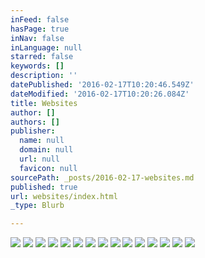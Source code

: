 ```yaml
---
inFeed: false
hasPage: true
inNav: false
inLanguage: null
starred: false
keywords: []
description: ''
datePublished: '2016-02-17T10:20:46.549Z'
dateModified: '2016-02-17T10:20:26.084Z'
title: Websites
author: []
authors: []
publisher:
  name: null
  domain: null
  url: null
  favicon: null
sourcePath: _posts/2016-02-17-websites.md
published: true
url: websites/index.html
_type: Blurb

---
```

![](https://the-grid-user-content.s3-us-west-2.amazonaws.com/dd9c4868-4958-4c89-9e23-2bb74a407a61.png)
![](https://the-grid-user-content.s3-us-west-2.amazonaws.com/cc25f222-3e79-46e7-b79a-e86e4fa2cdf1.png)
![](https://the-grid-user-content.s3-us-west-2.amazonaws.com/e7e2fa7b-bbd3-4c1f-a829-90a13c2fcf4d.jpg)
![](https://the-grid-user-content.s3-us-west-2.amazonaws.com/c615c026-b7bf-4ba3-adb9-5824b0fce795.png)
![](https://the-grid-user-content.s3-us-west-2.amazonaws.com/c084066c-9d13-4bd8-a46c-a662e63ba6be.png)
![](https://the-grid-user-content.s3-us-west-2.amazonaws.com/ac2c7377-6161-4f14-b1a1-5f10ccd8b1f8.jpg)
![](https://the-grid-user-content.s3-us-west-2.amazonaws.com/1350d1b8-3522-4528-b7ec-718ac6fb9b01.jpg)
![](https://the-grid-user-content.s3-us-west-2.amazonaws.com/924d271a-ac7a-47d7-bf7c-f14be32ee9cf.jpg)
![](https://the-grid-user-content.s3-us-west-2.amazonaws.com/5dc3d502-4c7e-44fd-adba-ce3d70815efc.png)
![](https://the-grid-user-content.s3-us-west-2.amazonaws.com/aab71f94-023b-405b-83e4-4e494dc4a4e4.png)
![](https://the-grid-user-content.s3-us-west-2.amazonaws.com/124555e5-65a1-4678-a528-b6fe2520a050.png)
![](https://the-grid-user-content.s3-us-west-2.amazonaws.com/e34993ee-b7aa-4e07-9204-40cf47f9770c.png)
![](https://the-grid-user-content.s3-us-west-2.amazonaws.com/9a1f583f-6f67-49f1-8ae0-e89521a8609c.png)
![](https://the-grid-user-content.s3-us-west-2.amazonaws.com/a42eac17-3f8f-428a-bbeb-e749d52c8cee.png)
![](https://the-grid-user-content.s3-us-west-2.amazonaws.com/c5e7391a-3856-43f6-93a2-44e906f6afc4.png)